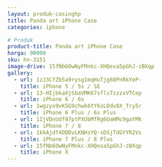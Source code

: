 ```yaml
---
layout: produk-casinghp
title: Panda art iPhone Case
categories: iphone

# Produk
product-title: Panda art iPhone Case
harga: 90000
sku: hn-3151
image-drive: 15fNb6OwNyFMnkc-XHQesa5pGhJ-zBXqp
gallery:
  - url: 1zJ3CfZb5a9rysg1mqHuTjg60PnRkYeP-
    title: iPhone 5 / 5s / SE
  - url: 13-HIjbkaXjSbaVMK67sflsTzzzxVTCep
    title: iPhone 6 / 6s
  - url: 1wgzyx9vK5G9chwk6tY6sLDdv8X_Try5r
    title: iPhone 6 Plus / 6s Plus
  - url: 1IjVDnUdf87ptPXUbMfRg6UaHMc9gaYMk
    title: iPhone 7 / 8
  - url: 1kkAjdf4DDDvLKNHsYQ-sDSjTdGYYR2Vs
    title: iPhone 7 Plus / 8 Plus
  - url: 15fNb6OwNyFMnkc-XHQesa5pGhJ-zBXqp
    title: iPhone X
---
```

